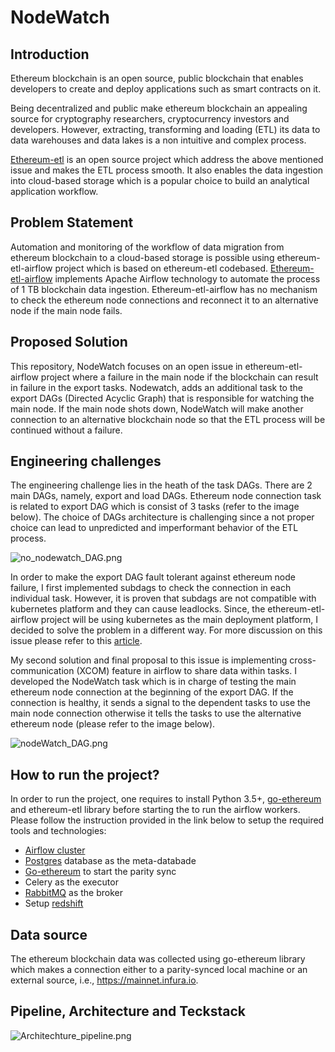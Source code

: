 # NodeWatch

## Introduction

Ethereum blockchain is an open source, public blockchain that enables developers to create and deploy applications such as smart contracts on it. 

Being decentralized and public make ethereum blockchain an appealing source for cryptography researchers, cryptocurrency investors and developers. However, extracting, transforming and loading (ETL) its data to data warehouses and data lakes is a non intuitive and complex process. 

[Ethereum-etl](https://github.com/blockchain-etl/ethereum-etl) is an open source project which address the above mentioned issue and makes the ETL process smooth. It also enables the data ingestion into cloud-based storage which is a popular choice to build an analytical application workflow.

## Problem Statement

Automation and monitoring of the workflow of data migration from ethereum blockchain to a cloud-based storage is possible using ethereum-etl-airflow project which is based on ethereum-etl codebased. [Ethereum-etl-airflow](https://github.com/blockchain-etl/ethereum-etl-airflow) implements Apache Airflow technology to automate the process of 1 TB blockchain data ingestion.
Ethereum-etl-airflow has no mechanism to check the ethereum node connections and reconnect it to an alternative node if the main node fails.

## Proposed Solution
This repository, NodeWatch focuses on an open issue in ethereum-etl-airflow project where a failure in the main node if the blockchain can result in failure in the export tasks. Nodewatch, adds an additional task to the export DAGs (Directed Acyclic Graph) that is responsible for watching the main node. If the main node shots down, NodeWatch will make another connection to an alternative blockchain node so that the ETL process will be continued without a failure.

## Engineering challenges

The engineering challenge lies in the heath of the task DAGs. There are 2 main DAGs, namely, export and load DAGs. Ethereum node connection task is related to export DAG which is consist of 3 tasks (refer to the image below). The choice of DAGs architecture is challenging since a not proper choice can lead to unpredicted and imperformant behavior of the ETL process. 

![no_nodewatch_DAG.png](https://github.com/sfermion/NodeWatch/blob/master/docs/images/no_nodewatch_DAG.png)

In order to make the export DAG fault tolerant against ethereum node failure, I first implemented subdags to check the connection in each individual task. However, it is proven that subdags are not compatible with kubernetes platform and they can cause leadlocks. Since, the ethereum-etl-airflow project will be using kubernetes as the main deployment platform, I decided to solve the problem in a different way. For more discussion on this issue please refer to this [article](https://medium.com/bluecore-engineering/airflow-why-is-nothing-working-f705eb6b7b04/).

My second solution and final proposal to this issue is implementing cross-communication (XCOM) feature in airflow to share data within tasks. I developed the NodeWatch task which is in charge of testing the main ethereum node connection at the beginning of the export DAG. If the connection is healthy, it sends a signal to the dependent tasks to use the main node connection otherwise it tells the tasks to use the alternative ethereum node (please refer to the image below).

![nodeWatch_DAG.png](https://github.com/sfermion/NodeWatch/blob/master/docs/images/nodeWatch_DAG.png)


## How to run the project?

In order to run the project, one requires to install Python 3.5+, [go-ethereum](https://github.com/ethereum/go-ethereum) and ethereum-etl library before starting the to run the airflow workers. Please follow the instruction provided in the link below to setup the required tools and technologies:

* [Airflow cluster](https://github.com/sfermion/NodeWatch/blob/master/docs/airflow.md)
* [Postgres](https://github.com/sfermion/NodeWatch/blob/master/docs/postgres.md) database as the meta-databade 
* [Go-ethereum](https://github.com/sfermion/NodeWatch/blob/master/docs/go_ethereum.md) to start the parity sync
* Celery as the executor
* [RabbitMQ](https://github.com/sfermion/NodeWatch/blob/master/docs/rabbitmq.md) as the broker
* Setup [redshift](https://github.com/sfermion/NodeWatch/blob/master/docs/redshift.md)

## Data source

The ethereum blockchain data was collected using go-ethereum library which makes a connection either to a parity-synced local machine or an external source, i.e., https://mainnet.infura.io. 

## Pipeline, Architecture and Teckstack

![Architechture_pipeline.png](https://github.com/sfermion/NodeWatch/blob/master/docs/images/Pipeline_techstack.png)